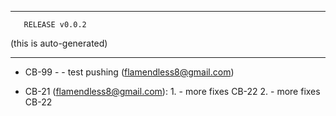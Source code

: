 --------------------------------

       RELEASE v0.0.2

   (this is auto-generated)

--------------------------------

* CB-99 - - test pushing (flamendless8@gmail.com)

* CB-21 (flamendless8@gmail.com):
      1. - more fixes CB-22
      2. - more fixes CB-22

